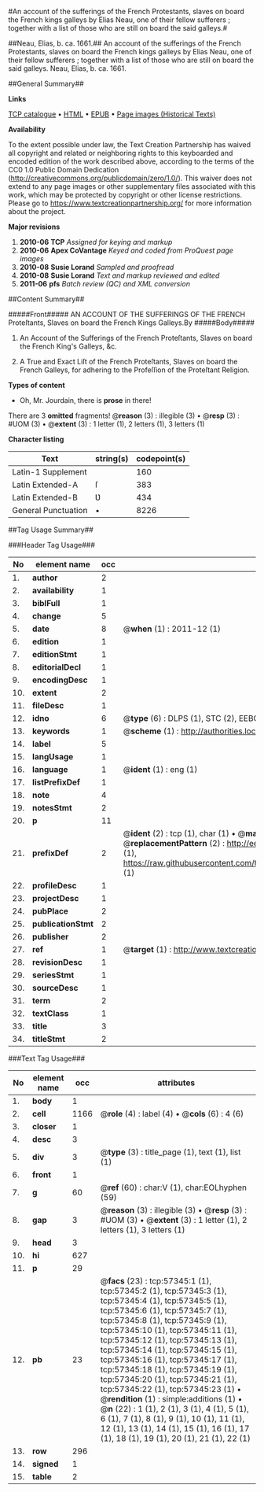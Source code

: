 #An account of the sufferings of the French Protestants, slaves on board the French kings galleys by Elias Neau, one of their fellow sufferers ; together with a list of those who are still on board the said galleys.#

##Neau, Elias, b. ca. 1661.##
An account of the sufferings of the French Protestants, slaves on board the French kings galleys by Elias Neau, one of their fellow sufferers ; together with a list of those who are still on board the said galleys.
Neau, Elias, b. ca. 1661.

##General Summary##

**Links**

[TCP catalogue](http://www.ota.ox.ac.uk/tcp/)  • 
[HTML](http://tei.it.ox.ac.uk/tcp/Texts-HTML/free/A52/A52742.html)  • 
[EPUB](http://tei.it.ox.ac.uk/tcp/Texts-EPUB/free/A52/A52742.epub) • 
[Page images (Historical Texts)](https://historicaltexts.jisc.ac.uk/eebo-12254818e)

**Availability**

To the extent possible under law, the Text Creation Partnership has waived all copyright and related or neighboring rights to this keyboarded and encoded edition of the work described above, according to the terms of the CC0 1.0 Public Domain Dedication (http://creativecommons.org/publicdomain/zero/1.0/). This waiver does not extend to any page images or other supplementary files associated with this work, which may be protected by copyright or other license restrictions. Please go to https://www.textcreationpartnership.org/ for more information about the project.

**Major revisions**

1. __2010-06__ __TCP__ *Assigned for keying and markup*
1. __2010-06__ __Apex CoVantage__ *Keyed and coded from ProQuest page images*
1. __2010-08__ __Susie Lorand__ *Sampled and proofread*
1. __2010-08__ __Susie Lorand__ *Text and markup reviewed and edited*
1. __2011-06__ __pfs__ *Batch review (QC) and XML conversion*

##Content Summary##

#####Front#####
AN ACCOUNT OF THE SUFFERINGS OF THE FRENCH Proteſtants, Slaves on board the French Kings Galleys.By 
#####Body#####

1. An Account of the Sufferings of the French Proteſtants, Slaves on board the French King's Galleys, &c.

1. A True and Exact Liſt of the French Proteſtants, Slaves on board the French Galleys, for adhering to the Profeſſion of the Proteſtant Religion.

**Types of content**

  * Oh, Mr. Jourdain, there is **prose** in there!

There are 3 **omitted** fragments! 
 @__reason__ (3) : illegible (3)  •  @__resp__ (3) : #UOM (3)  •  @__extent__ (3) : 1 letter (1), 2 letters (1), 3 letters (1)

**Character listing**


|Text|string(s)|codepoint(s)|
|---|---|---|
|Latin-1 Supplement| |160|
|Latin Extended-A|ſ|383|
|Latin Extended-B|Ʋ|434|
|General Punctuation|•|8226|

##Tag Usage Summary##

###Header Tag Usage###

|No|element name|occ|attributes|
|---|---|---|---|
|1.|__author__|2||
|2.|__availability__|1||
|3.|__biblFull__|1||
|4.|__change__|5||
|5.|__date__|8| @__when__ (1) : 2011-12 (1)|
|6.|__edition__|1||
|7.|__editionStmt__|1||
|8.|__editorialDecl__|1||
|9.|__encodingDesc__|1||
|10.|__extent__|2||
|11.|__fileDesc__|1||
|12.|__idno__|6| @__type__ (6) : DLPS (1), STC (2), EEBO-CITATION (1), OCLC (1), VID (1)|
|13.|__keywords__|1| @__scheme__ (1) : http://authorities.loc.gov/ (1)|
|14.|__label__|5||
|15.|__langUsage__|1||
|16.|__language__|1| @__ident__ (1) : eng (1)|
|17.|__listPrefixDef__|1||
|18.|__note__|4||
|19.|__notesStmt__|2||
|20.|__p__|11||
|21.|__prefixDef__|2| @__ident__ (2) : tcp (1), char (1)  •  @__matchPattern__ (2) : ([0-9\-]+):([0-9IVX]+) (1), (.+) (1)  •  @__replacementPattern__ (2) : http://eebo.chadwyck.com/downloadtiff?vid=$1&page=$2 (1), https://raw.githubusercontent.com/textcreationpartnership/Texts/master/tcpchars.xml#$1 (1)|
|22.|__profileDesc__|1||
|23.|__projectDesc__|1||
|24.|__pubPlace__|2||
|25.|__publicationStmt__|2||
|26.|__publisher__|2||
|27.|__ref__|1| @__target__ (1) : http://www.textcreationpartnership.org/docs/. (1)|
|28.|__revisionDesc__|1||
|29.|__seriesStmt__|1||
|30.|__sourceDesc__|1||
|31.|__term__|2||
|32.|__textClass__|1||
|33.|__title__|3||
|34.|__titleStmt__|2||


###Text Tag Usage###

|No|element name|occ|attributes|
|---|---|---|---|
|1.|__body__|1||
|2.|__cell__|1166| @__role__ (4) : label (4)  •  @__cols__ (6) : 4 (6)|
|3.|__closer__|1||
|4.|__desc__|3||
|5.|__div__|3| @__type__ (3) : title_page (1), text (1), list (1)|
|6.|__front__|1||
|7.|__g__|60| @__ref__ (60) : char:V (1), char:EOLhyphen (59)|
|8.|__gap__|3| @__reason__ (3) : illegible (3)  •  @__resp__ (3) : #UOM (3)  •  @__extent__ (3) : 1 letter (1), 2 letters (1), 3 letters (1)|
|9.|__head__|3||
|10.|__hi__|627||
|11.|__p__|29||
|12.|__pb__|23| @__facs__ (23) : tcp:57345:1 (1), tcp:57345:2 (1), tcp:57345:3 (1), tcp:57345:4 (1), tcp:57345:5 (1), tcp:57345:6 (1), tcp:57345:7 (1), tcp:57345:8 (1), tcp:57345:9 (1), tcp:57345:10 (1), tcp:57345:11 (1), tcp:57345:12 (1), tcp:57345:13 (1), tcp:57345:14 (1), tcp:57345:15 (1), tcp:57345:16 (1), tcp:57345:17 (1), tcp:57345:18 (1), tcp:57345:19 (1), tcp:57345:20 (1), tcp:57345:21 (1), tcp:57345:22 (1), tcp:57345:23 (1)  •  @__rendition__ (1) : simple:additions (1)  •  @__n__ (22) : 1 (1), 2 (1), 3 (1), 4 (1), 5 (1), 6 (1), 7 (1), 8 (1), 9 (1), 10 (1), 11 (1), 12 (1), 13 (1), 14 (1), 15 (1), 16 (1), 17 (1), 18 (1), 19 (1), 20 (1), 21 (1), 22 (1)|
|13.|__row__|296||
|14.|__signed__|1||
|15.|__table__|2||
